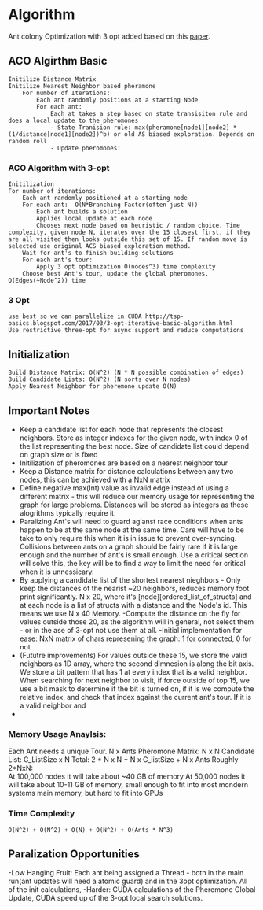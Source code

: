 # Algorithm
Ant colony Optimization with 3 opt added based on this [paper](http://people.idsia.ch/~luca/acs-ec97.pdf). 


## ACO Algirthm Basic
    Initilize Distance Matrix
    Initilize Nearest Neighbor based pheramone
        For number of Iterations:
            Each ant randomly positions at a starting Node
            For each ant:
                Each at takes a step based on state transisiton rule and does a local update to the pheromones
                - State Tranision rule: max(pheramone[node1][node2] * (1/distance[node1][node2])^b) or old AS biased exploration. Depends on random roll
                - Update pheromones: 


### ACO Algorithm with 3-opt
    Initilization    
    For number of iterations:
        Each ant randomly positioned at a starting node 
        For each ant:  O(N*Branching Factor(often just N))
            Each ant builds a solution
            Applies local update at each node
            Chooses next node based on heuristic / random choice. Time complexity, given node N, iterates over the 15 closest first, if they are all visited then looks outside this set of 15. If random move is selected use original ACS biased exploration method.
        Wait for ant's to finish building solutions
        For each ant's tour:
            Apply 3 opt optimization O(nodes^3) time complexity
        Choose best Ant's tour, update the global pheromones. O(Edges(~Node^2)) time

### 3 Opt


    use best so we can parallelize in CUDA http://tsp-basics.blogspot.com/2017/03/3-opt-iterative-basic-algorithm.html
    Use restrictive three-opt for async support and reduce computations
    
       
## Initialization
    Build Distance Matrix: O(N^2) (N * N possible combination of edges)
    Build Candidate Lists: O(N^2) (N sorts over N nodes)
    Apply Nearest Neighbor for pheremone update O(N)

## Important Notes
- Keep a candidate list for each node that represents the closest neighbors. Store as integer indexes for the given node, with index 0 of the list representing the best node. Size of candidate list could depend on graph size or is fixed
- Initilization of pheromones are based on a nearest neighbor tour
- Keep a Distance matrix for distance calculations between any two nodes, this can be achieved with a NxN matrix
- Define negative max(Int) value as invalid edge instead of using a different matrix - this will reduce our memory usage for representing the graph for large problems. Distances will be stored as integers as these alogrithms typically require it.
- Paralizing Ant's will need to guard agianst race conditions when ants happen to be at the same node at the same time. Care will have to be take to only require this when it is in issue to prevent over-syncing. Collisions between ants on a graph should be fairly rare if it is large enough and the number of ant's is small enough. Use a critical section will solve this, the key will be to find a way to limit the need for critical when it is unnessicary. 
- By applying a candidate list of the shortest nearest nieghbors - Only keep the distances of the nearist ~20 neighbors, reduces memory foot print significantly. N x 20, where it's [node][ordered_list_of_structs] and at each node is a list of structs with a distance and the Node's id. This means we use N x 40 Memory.
-Compute the distance on the fly for values outside those 20, as the algorithm will in general, not select them - or in the ase of 3-opt not use them at all. 
-Initial implementation for ease: NxN matrix of chars represening the graph: 1 for connected, 0 for not
- (Fututre improvements)
For values outside these 15, we store the valid neighbors as 1D array, where the second dimnesion is along the bit axis. We store a bit pattern that has 1 at every index that is a valid neighbor. When searching for next neighbor to visit, if force outside of top 15, we use a bit mask to determine if the bit is turned on, if it is we compute the relative index, and check that index against the current ant's tour. If it is a valid neighbor and 
- 
### Memory Usage Anaylsis:
Each Ant needs a unique Tour. N x Ants 
Pheromone Matrix: N x N
Candidate List: C_ListSize x N
Total: 2 * N x N + N x C_listSize + N x Ants
Roughly 2*NxN:  
At 100,000 nodes it will take about ~40 GB of memory
At 50,000 nodes it will take about 10-11 GB of memory, small enough to fit into most mondern systems main memory, but hard to fit into GPUs 

### Time Complexity
    O(N^2) + O(N^2) + O(N) + O(N^2) + O(Ants * N^3)


## Paralization Opportunities
-Low Hanging Fruit: Each ant being assigned a Thread - both in the main run(ant updates will need a atomic guard) and in the 3opt optimization. All of the init calculations, 
-Harder: CUDA calculations of the Pheremone Global Update, CUDA speed up of the 3-opt local search solutions.